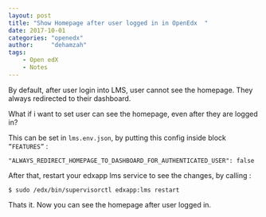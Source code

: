 ```yaml
---
layout: post
title: "Show Homepage after user logged in in OpenEdx  "
date: 2017-10-01
categories: "openedx"
author:     "dehamzah"
tags:
    - Open edX
    - Notes
---
```


By default, after user login into LMS, user cannot see the homepage. They always redirected to their dashboard.

What if i want to set user can see the homepage, even after they are logged in?

This can be set in `lms.env.json`, by putting this config inside block `”FEATURES”` :

```
"ALWAYS_REDIRECT_HOMEPAGE_TO_DASHBOARD_FOR_AUTHENTICATED_USER": false
```

After that, restart your edxapp lms service to see the changes, by calling : 

```
$ sudo /edx/bin/supervisorctl edxapp:lms restart
```

Thats it. Now you can see the homepage after user logged in.